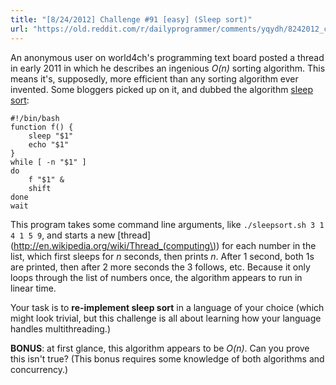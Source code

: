 ```yaml
---
title: "[8/24/2012] Challenge #91 [easy] (Sleep sort)"
url: "https://old.reddit.com/r/dailyprogrammer/comments/yqydh/8242012_challenge_91_easy_sleep_sort/"
---
```


An anonymous user on world4ch's programming text board posted a thread in early 2011 in which he describes an ingenious *O(n)* sorting algorithm. This means it's, supposedly, more efficient than any sorting algorithm ever invented. Some bloggers picked up on it, and dubbed the algorithm [sleep sort](http://beust.com/weblog/2011/06/15/sleep-sort/):


    #!/bin/bash
    function f() {
        sleep "$1"
        echo "$1"
    }
    while [ -n "$1" ]
    do
        f "$1" &
        shift 
    done
    wait

This program takes some command line arguments, like `./sleepsort.sh 3 1 4 1 5 9`, and starts a new [thread](http://en.wikipedia.org/wiki/Thread_(computing\)) for each number in the list, which first sleeps for *n* seconds, then prints *n*. After 1 second, both 1s are printed, then after 2 more seconds the 3 follows, etc. Because it only loops through the list of numbers once, the algorithm appears to run in linear time.

Your task is to **re-implement sleep sort** in a language of your choice (which might look trivial, but this challenge is all about learning how your language handles multithreading.)

**BONUS**\: at first glance, this algorithm appears to be *O(n)*. Can you prove this isn't true? (This bonus requires some knowledge of both algorithms and concurrency.)